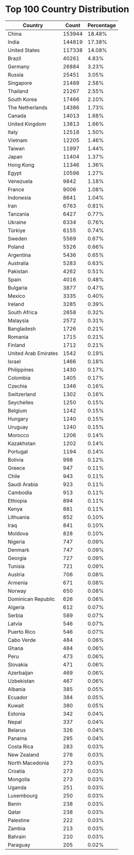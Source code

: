 # Top 100 Country Distribution
| Country | Count | Percentage |
|----|----|----|
| China | 153944 | 18.48% |
| India | 144819 | 17.38% |
| United States | 117338 | 14.08% |
| Brazil | 40261 | 4.83% |
| Germany | 26884 | 3.23% |
| Russia | 25451 | 3.05% |
| Singapore | 21489 | 2.58% |
| Thailand | 21267 | 2.55% |
| South Korea | 17466 | 2.10% |
| The Netherlands | 14386 | 1.73% |
| Canada | 14013 | 1.68% |
| United Kingdom | 13813 | 1.66% |
| Italy | 12518 | 1.50% |
| Vietnam | 12205 | 1.46% |
| Taiwan | 11997 | 1.44% |
| Japan | 11404 | 1.37% |
| Hong Kong | 11346 | 1.36% |
| Egypt | 10596 | 1.27% |
| Venezuela | 9842 | 1.18% |
| France | 9006 | 1.08% |
| Indonesia | 8641 | 1.04% |
| Iran | 6763 | 0.81% |
| Tanzania | 6427 | 0.77% |
| Ukraine | 6334 | 0.76% |
| Türkiye | 6155 | 0.74% |
| Sweden | 5569 | 0.67% |
| Poland | 5526 | 0.66% |
| Argentina | 5436 | 0.65% |
| Australia | 5283 | 0.63% |
| Pakistan | 4262 | 0.51% |
| Spain | 4016 | 0.48% |
| Bulgaria | 3877 | 0.47% |
| Mexico | 3335 | 0.40% |
| Ireland | 3285 | 0.39% |
| South Africa | 2658 | 0.32% |
| Malaysia | 2572 | 0.31% |
| Bangladesh | 1726 | 0.21% |
| Romania | 1715 | 0.21% |
| Finland | 1712 | 0.21% |
| United Arab Emirates | 1542 | 0.19% |
| Israel | 1466 | 0.18% |
| Philippines | 1430 | 0.17% |
| Colombia | 1405 | 0.17% |
| Czechia | 1346 | 0.16% |
| Switzerland | 1302 | 0.16% |
| Seychelles | 1250 | 0.15% |
| Belgium | 1242 | 0.15% |
| Hungary | 1240 | 0.15% |
| Uruguay | 1240 | 0.15% |
| Morocco | 1206 | 0.14% |
| Kazakhstan | 1202 | 0.14% |
| Portugal | 1194 | 0.14% |
| Bolivia | 998 | 0.12% |
| Greece | 947 | 0.11% |
| Chile | 943 | 0.11% |
| Saudi Arabia | 923 | 0.11% |
| Cambodia | 913 | 0.11% |
| Ethiopia | 894 | 0.11% |
| Kenya | 881 | 0.11% |
| Lithuania | 852 | 0.10% |
| Iraq | 841 | 0.10% |
| Moldova | 828 | 0.10% |
| Nigeria | 747 | 0.09% |
| Denmark | 747 | 0.09% |
| Georgia | 727 | 0.09% |
| Tunisia | 721 | 0.09% |
| Austria | 706 | 0.08% |
| Armenia | 671 | 0.08% |
| Norway | 650 | 0.08% |
| Dominican Republic | 626 | 0.08% |
| Algeria | 612 | 0.07% |
| Serbia | 589 | 0.07% |
| Latvia | 546 | 0.07% |
| Puerto Rico | 546 | 0.07% |
| Cabo Verde | 484 | 0.06% |
| Ghana | 484 | 0.06% |
| Peru | 473 | 0.06% |
| Slovakia | 471 | 0.06% |
| Azerbaijan | 469 | 0.06% |
| Uzbekistan | 467 | 0.06% |
| Albania | 385 | 0.05% |
| Ecuador | 384 | 0.05% |
| Kuwait | 380 | 0.05% |
| Estonia | 342 | 0.04% |
| Nepal | 337 | 0.04% |
| Belarus | 326 | 0.04% |
| Panama | 295 | 0.04% |
| Costa Rica | 283 | 0.03% |
| New Zealand | 276 | 0.03% |
| North Macedonia | 273 | 0.03% |
| Croatia | 273 | 0.03% |
| Mongolia | 273 | 0.03% |
| Uganda | 251 | 0.03% |
| Luxembourg | 250 | 0.03% |
| Benin | 238 | 0.03% |
| Qatar | 238 | 0.03% |
| Palestine | 222 | 0.03% |
| Zambia | 213 | 0.03% |
| Bahrain | 210 | 0.03% |
| Paraguay | 205 | 0.02% |
